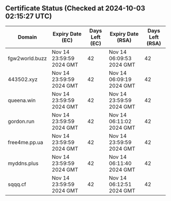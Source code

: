 ## Certificate Status (Checked at 2024-10-03 02:15:27 UTC)
| Domain | Expiry Date (EC) | Days Left (EC) | Expiry Date (RSA) | Days Left (RSA) |
|--------|-------------------|----------------|--------------------|--------------------|
| fgw2world.buzz | Nov 14 23:59:59 2024 GMT | 42 | Nov 14 06:09:53 2024 GMT | 42 |
| 443502.xyz | Nov 14 23:59:59 2024 GMT | 42 | Nov 14 06:09:19 2024 GMT | 42 |
| queena.win | Nov 14 23:59:59 2024 GMT | 42 | Nov 14 23:59:59 2024 GMT | 42 |
| gordon.run | Nov 14 23:59:59 2024 GMT | 42 | Nov 14 06:11:02 2024 GMT | 42 |
| free4me.pp.ua | Nov 14 23:59:59 2024 GMT | 42 | Nov 14 23:59:59 2024 GMT | 42 |
| myddns.plus | Nov 14 23:59:59 2024 GMT | 42 | Nov 14 06:11:40 2024 GMT | 42 |
| sqqq.cf | Nov 14 23:59:59 2024 GMT | 42 | Nov 14 06:12:51 2024 GMT | 42 |
